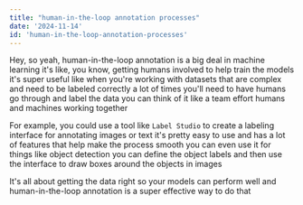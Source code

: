 ```yaml
---
title: "human-in-the-loop annotation processes"
date: '2024-11-14'
id: 'human-in-the-loop-annotation-processes'
---
```


Hey, so yeah, human-in-the-loop annotation is a big deal in machine learning  it's like, you know, getting humans involved to help train the models  it's super useful  like when you're working with datasets that are complex and need to be labeled correctly  a lot of times you'll need to have humans go through and label the data  you can think of it like a team effort  humans and machines working together  

For example, you could use a tool like `Label Studio` to create a labeling interface for annotating images or text  it's pretty easy to use and has a lot of features that help make the process smooth  you can even use it for things like object detection  you can define the object labels and then use the interface to draw boxes around the objects in images  

It's all about getting the data right so your models can perform well  and human-in-the-loop annotation is a super effective way to do that
